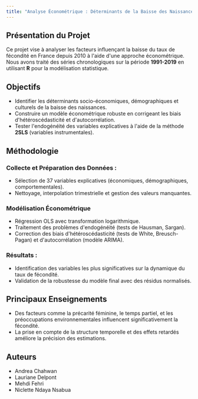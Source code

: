 ```yaml
---
title: "Analyse Économétrique : Déterminants de la Baisse des Naissances en France (1991-2019)"
---
```


##  Présentation du Projet

Ce projet vise à analyser les facteurs influençant la baisse du taux de fécondité en France depuis 2010 à l'aide d'une approche économétrique. Nous avons traité des séries chronologiques sur la période **1991-2019** en utilisant **R** pour la modélisation statistique.

##  Objectifs

- Identifier les déterminants socio-économiques, démographiques et culturels de la baisse des naissances.
- Construire un modèle économétrique robuste en corrigeant les biais d'hétéroscédasticité et d'autocorrélation.
- Tester l'endogénéité des variables explicatives à l'aide de la méthode **2SLS** (variables instrumentales).

##  Méthodologie

### Collecte et Préparation des Données :

- Sélection de 37 variables explicatives (économiques, démographiques, comportementales).
- Nettoyage, interpolation trimestrielle et gestion des valeurs manquantes.

### Modélisation Économétrique

- Régression OLS avec transformation logarithmique.
- Traitement des problèmes d'endogénéité (tests de Hausman, Sargan).
- Correction des biais d'hétéroscédasticité (tests de White, Breusch-Pagan) et d'autocorrélation (modèle ARIMA).

### Résultats :

- Identification des variables les plus significatives sur la dynamique du taux de fécondité.
- Validation de la robustesse du modèle final avec des résidus normalisés.

##  Principaux Enseignements

- Des facteurs comme la précarité féminine, le temps partiel, et les préoccupations environnementales influencent significativement la fécondité.
- La prise en compte de la structure temporelle et des effets retardés améliore la précision des estimations.

##  Auteurs

- Andrea Chahwan
- Lauriane Delpont
- Mehdi Fehri
- Niclette Ndaya Nsabua
